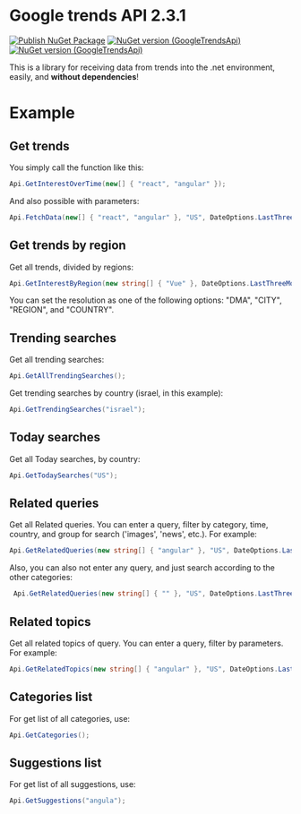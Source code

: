 ﻿
# Google trends API 2.3.1
[![Publish NuGet Package](https://github.com/isascarc/GoogleTrendsApiF/actions/workflows/mainCI.yml/badge.svg)](https://github.com/isascarc/GoogleTrendsApiF/actions/workflows/mainCI.yml)
[![NuGet version (GoogleTrendsApi)](https://img.shields.io/nuget/v/GoogleTrendsApi.svg)](https://www.nuget.org/packages/GoogleTrendsApi/)
[![NuGet version (GoogleTrendsApi)](https://img.shields.io/nuget/dt/GoogleTrendsApi.svg)](https://www.nuget.org/packages/GoogleTrendsApi/)

This is a library for receiving data from trends into the .net environment, easily, and **without dependencies**!


# Example 

## Get trends
You simply call the function like this:
```csharp
Api.GetInterestOverTime(new[] { "react", "angular" });
```

And also possible with parameters: 
```csharp
Api.FetchData(new[] { "react", "angular" }, "US", DateOptions.LastThreeMonths, GroupOptions.youtube, 14);
```

## Get trends by region
Get all trends, divided by regions:
```csharp
Api.GetInterestByRegion(new string[] { "Vue" }, DateOptions.LastThreeMonths, "CITY");
```
You can set the resolution as one of the following options:
"DMA", "CITY", "REGION", and "COUNTRY".



## Trending searches
Get all trending searches:
```csharp
Api.GetAllTrendingSearches();
```

Get trending searches by country (israel, in this example):
```csharp
Api.GetTrendingSearches("israel");
```

## Today searches
Get all Today searches, by country:
```csharp
Api.GetTodaySearches("US");
```


## Related queries
Get all Related queries.
You can enter a query, filter by category, time, country, and group for search ('images', 'news', etc.). For example:
```csharp
Api.GetRelatedQueries(new string[] { "angular" }, "US", DateOptions.LastThreeMonths, GroupOptions.youtube ,3);
```

Also, you can also not enter any query, and just search according to the other categories:
```csharp
 Api.GetRelatedQueries(new string[] { "" }, "US", DateOptions.LastThreeMonths);
```


## Related topics
Get all related topics of query.
You can enter a query, filter by parameters. For example:
```csharp
Api.GetRelatedTopics(new string[] { "angular" }, "US", DateOptions.LastThreeMonths, GroupOptions.youtube ,14);
```


## Categories list

For get list of all categories, use:
```csharp
Api.GetCategories();
```

## Suggestions list

For get list of all suggestions, use:
```csharp
Api.GetSuggestions("angula");
```

